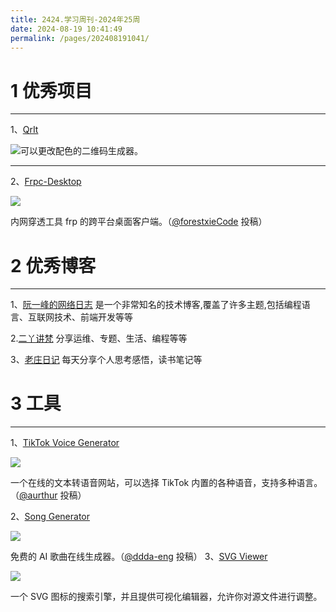 ```yaml
---
title: 2424.学习周刊-2024年25周
date: 2024-08-19 10:41:49
permalink: /pages/202408191041/
---
```

# 1 优秀项目
---
1、[QrIt](https://qrit.chesko.dev/)

![](https://cdn.beekka.com/blogimg/asset/202408/bg2024081405.webp)可以更改配色的二维码生成器。


---
2、[Frpc-Desktop](https://github.com/luckjiawei/frpc-desktop)

![](https://cdn.beekka.com/blogimg/asset/202408/bg2024081304.webp)

内网穿透工具 frp 的跨平台桌面客户端。（[@forestxieCode](https://github.com/ruanyf/weekly/issues/4982) 投稿）
# 2 优秀博客
---

1、[阮一峰的网络日志](http://www.ruanyifeng.com/blog/2024/08/weekly-issue-313.html)
是一个非常知名的技术博客,覆盖了许多主题,包括编程语言、互联网技术、前端开发等等

2.[二丫讲梵](https://wiki.eryajf.net/)
分享运维、专题、生活、编程等等

3、[老庄日记](https://mp.weixin.qq.com/s/2BsA-73BHngYxjPF1HYI2Q)
每天分享个人思考感悟，读书笔记等

# 3 工具
---
1、[TikTok Voice Generator](https://tiktokvoice.net/)

![](https://cdn.beekka.com/blogimg/asset/202408/bg2024081001.webp)

一个在线的文本转语音网站，可以选择 TikTok 内置的各种语音，支持多种语言。（[@aurthur](https://github.com/ruanyf/weekly/issues/4958) 投稿）

2、[Song Generator](https://songgenerator.io/zh-CN)

![](https://cdn.beekka.com/blogimg/asset/202408/bg2024081303.webp)

免费的 AI 歌曲在线生成器。（[@ddda-eng](https://github.com/ruanyf/weekly/issues/4978) 投稿）
3、[SVG Viewer](https://www.svgviewer.dev/)

![](https://cdn.beekka.com/blogimg/asset/202404/bg2024042701.webp)

一个 SVG 图标的搜索引擎，并且提供可视化编辑器，允许你对源文件进行调整。